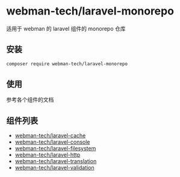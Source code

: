# webman-tech/laravel-monorepo

适用于 webman 的 laravel 组件的 monorepo 仓库

## 安装

```bash
composer require webman-tech/laravel-monorepo
```

## 使用

参考各个组件的文档

## 组件列表

<!-- packages:start -->
- [webman-tech/laravel-cache](./src/LaravelCache/README.md)
- [webman-tech/laravel-console](./src/LaravelConsole/README.md)
- [webman-tech/laravel-filesystem](./src/LaravelFilesystem/README.md)
- [webman-tech/laravel-http](./src/LaravelHttp/README.md)
- [webman-tech/laravel-translation](./src/LaravelTranslation/README.md)
- [webman-tech/laravel-validation](./src/LaravelValidation/README.md)
<!-- packages:end -->
